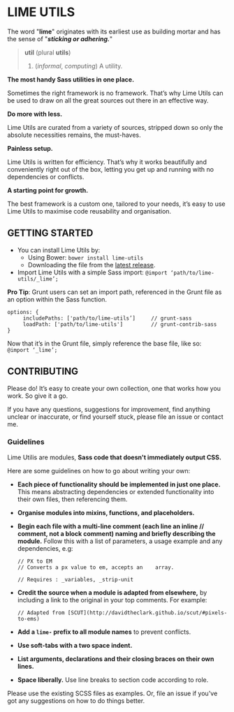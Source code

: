 # LIME UTILS

The word "**lime**" originates with its earliest use as building mortar and has the sense of "***sticking or adhering.***"

> **util** ‎(plural **utils**)
> 
> 1. (*informal*, *computing*) A utility.

**The most handy Sass utilities in one place.**

Sometimes the right framework is no framework. That’s why Lime Utils can be used to draw on all the great sources out there in an effective way.

**Do more with less.**

Lime Utils are curated from a variety of sources, stripped down so only the absolute necessities remains, the must-haves.

**Painless setup.**

Lime Utils is written for efficiency. That’s why it works beautifully and conveniently right out of the box, letting you get up and running with no dependencies or conflicts.

**A starting point for growth.**

The best framework is a custom one, tailored to your needs, it’s easy to use Lime Utils to maximise code reusability and organisation.

## GETTING STARTED

- You can install Lime Utils by:
    - Using Bower: `bower install lime-utils`
    - Downloading the file from the [latest release](https://github.com/ogbaoghene/lime-utils/releases/tag/v1.0.1).
- Import Lime Utils with a simple Sass import: `@import ‘path/to/lime-utils/_lime’;`

**Pro Tip**: Grunt users can set an import path, referenced in the Grunt file as an option within the Sass function.

```
options: {
     includePaths: ['path/to/lime-utils’]     // grunt-sass
     loadPath: ['path/to/lime-utils']         // grunt-contrib-sass
}
```

Now that it’s in the Grunt file, simply reference the base file, like so: ` @import ‘_lime’;`

## CONTRIBUTING

Please do! It’s easy to create your own collection, one that works how you work. So give it a go.

If you have any questions, suggestions for improvement, find anything unclear or inaccurate, or find yourself stuck, please file an issue or contact me.

### Guidelines

Lime Utilis are modules, **Sass code that doesn't immediately output CSS.**

Here are some guidelines on how to go about writing your own:

- **Each piece of functionality should be implemented in just one place.** This means abstracting dependencies or extended functionality into their own files, then referencing them.
- **Organise modules into mixins, functions, and placeholders.**
- **Begin each file with a multi-line comment (each line an inline // comment, not a block comment) naming and briefly describing the module.** Follow this with a list of parameters, a usage example and any dependencies, e.g:

	```
	// PX to EM
	// Converts a px value to em, accepts an 	array.

	// Requires : _variables, _strip-unit
	```

- **Credit the source when a module is adapted from elsewhere,** by including a link to the original in your top comments. For example:

	```
    // Adapted from [SCUT](http://davidtheclark.github.io/scut/#pixels-to-ems)
	```
	
- **Add a `lime-` prefix to all module names** to prevent conflicts.
- **Use soft-tabs with a two space indent.**
- **List arguments, declarations and their closing braces on their own lines.**
- **Space liberally.** Use line breaks to section code according to role.

Please use the existing SCSS files as examples. Or, file an issue if you've got any suggestions on how to do things better.


